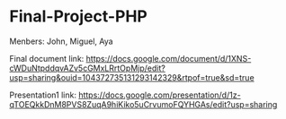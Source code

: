 # Final-Project-PHP

Menbers: John, Miguel, Aya

Final document link:
https://docs.google.com/document/d/1XNS-cWDuNtpddqvAZv5cGMxLRrtOpMjp/edit?usp=sharing&ouid=104372735131293142329&rtpof=true&sd=true

Presentation1 link:
https://docs.google.com/presentation/d/1z-qTOEQkkDnM8PVS8ZuqA9hiKiko5uCrvumoFQYHGAs/edit?usp=sharing
